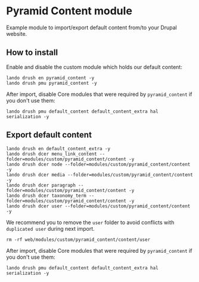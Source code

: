 # Pyramid Content module

Example module to import/export default content from/to your Drupal website.

## How to install

Enable and disable the custom module which holds our default content:

```
lando drush en pyramid_content -y
lando drush pmu pyramid_content -y
```

After import, disable Core modules that were required by `pyramid_content` if you don't use them:

```
lando drush pmu default_content default_content_extra hal serialization -y
```

## Export default content

```
lando drush en default_content_extra -y
lando drush dcer menu_link_content --folder=modules/custom/pyramid_content/content -y
lando drush dcer node --folder=modules/custom/pyramid_content/content -y
lando drush dcer media --folder=modules/custom/pyramid_content/content -y
lando drush dcer paragraph --folder=modules/custom/pyramid_content/content -y
lando drush dcer taxonomy_term --folder=modules/custom/pyramid_content/content -y
lando drush dcer user --folder=modules/custom/pyramid_content/content -y
```

We recommend you to remove the `user` folder to avoid conflicts with `duplicated user` during next import.

```
rm -rf web/modules/custom/pyramid_content/content/user
```

After import, disable Core modules that were required by `pyramid_content` if you don't use them:

```
lando drush pmu default_content default_content_extra hal serialization -y
```
